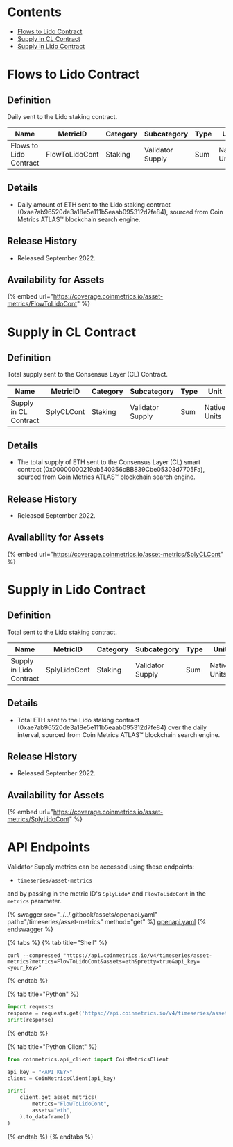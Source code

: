 # Contents

* [Flows to Lido Contract](validator-supply.md#flowtolidocont)
* [Supply in CL Contract](validator-supply.md#splyclcont)
* [Supply in Lido Contract](validator-supply.md#splylidocont)

# Flows to Lido Contract<a href="#flowtolidocont" id="flowtolidocont"></a>

## Definition

Daily sent to the Lido staking contract.

| Name                   | MetricID       | Category | Subcategory      | Type | Unit         | Interval |
| ---------------------- | -------------- | -------- | ---------------- | ---- | ------------ | -------- |
| Flows to Lido Contract | FlowToLidoCont | Staking  | Validator Supply | Sum  | Native Units | 1 day    |

## Details

* Daily amount of ETH sent to the Lido staking contract (0xae7ab96520de3a18e5e111b5eaab095312d7fe84), sourced from Coin Metrics ATLAS™ blockchain search engine.

## Release History

* Released September 2022.

## Availability for Assets

{% embed url="https://coverage.coinmetrics.io/asset-metrics/FlowToLidoCont" %}

# Supply in CL Contract<a href="#splyclcont" id="splyclcont"></a>

## Definition

Total supply sent to the Consensus Layer (CL) Contract.

| Name                  | MetricID   | Category | Subcategory      | Type | Unit         | Interval |
| --------------------- | ---------- | -------- | ---------------- | ---- | ------------ | -------- |
| Supply in CL Contract | SplyCLCont | Staking  | Validator Supply | Sum  | Native Units | 1 day    |

## Details

* The total supply of ETH sent to the Consensus Layer (CL) smart contract (0x00000000219ab540356cBB839Cbe05303d7705Fa), sourced from Coin Metrics ATLAS™ blockchain search engine.

## Release History

* Released September 2022.

## Availability for Assets

{% embed url="https://coverage.coinmetrics.io/asset-metrics/SplyCLCont" %}

# Supply in Lido Contract<a href="#splylidocont" id="splylidocont"></a>

## Definition

Total sent to the Lido staking contract.

| Name                    | MetricID     | Category | Subcategory      | Type | Unit         | Interval |
| ----------------------- | ------------ | -------- | ---------------- | ---- | ------------ | -------- |
| Supply in Lido Contract | SplyLidoCont | Staking  | Validator Supply | Sum  | Native Units | 1 day    |

## Details

* Total ETH sent to the Lido staking contract (0xae7ab96520de3a18e5e111b5eaab095312d7fe84) over the daily interval, sourced from Coin Metrics ATLAS™ blockchain search engine.

## Release History

* Released September 2022.

## Availability for Assets

{% embed url="https://coverage.coinmetrics.io/asset-metrics/SplyLidoCont" %}

# API Endpoints

Validator Supply metrics can be accessed using these endpoints:

* `timeseries/asset-metrics`

and by passing in the metric ID's `SplyLido*` and `FlowToLidoCont` in the `metrics` parameter.

{% swagger src="../../.gitbook/assets/openapi.yaml" path="/timeseries/asset-metrics" method="get" %}
[openapi.yaml](../../.gitbook/assets/openapi.yaml)
{% endswagger %}

{% tabs %}
{% tab title="Shell" %}
```shell
curl --compressed "https://api.coinmetrics.io/v4/timeseries/asset-metrics?metrics=FlowToLidoCont&assets=eth&pretty=true&api_key=<your_key>"
```
{% endtab %}

{% tab title="Python" %}
```python
import requests
response = requests.get('https://api.coinmetrics.io/v4/timeseries/asset-metrics?metrics=FlowToLidoCont&assets=eth&pretty=true&api_key=<your_key>').json()
print(response)
```
{% endtab %}

{% tab title="Python Client" %}
```python
from coinmetrics.api_client import CoinMetricsClient

api_key = "<API_KEY>"
client = CoinMetricsClient(api_key)

print(
    client.get_asset_metrics(
        metrics="FlowToLidoCont", 
        assets="eth",
    ).to_dataframe()
)
```
{% endtab %}
{% endtabs %}
